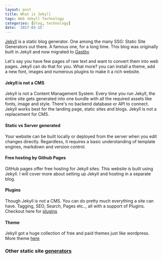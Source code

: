```yaml
---
layout: post
title: What is Jekyll
tags: Web Jekyll Technology
categories: [blog, technology]
date: '2017-03-15'
---
```


[Jekyll](https://jekyllrb.com) is a static blog generator. One among the many SSG: Static Site Generators out there. A famous one, for a long time. This blog was originally built in Jekyll and now migrated to [Gastby](https://www.gatsbyjs.org/)

Let's say you have few pages of raw text and want to convert them into web pages. Jekyll can do that for you. What more? you can install a theme, add a new font, images and numerous plugins to make it a rich website.

#### Jekyll is not a CMS

Jekyll is not a Content Management System. Every time you run Jekyll, the entire site gets generated into one bundle with all the required assets like fonts, image and style.
There's no backend database or API to connect. Jekyll works best for the landing page, static sites and blogs. Jekyll is not a replacement for CMS.

#### Static vs Server generated

Your website can be built locally or deployed from the server when you edit changes directly. Regardless, it requires a basic understanding of template engines, markdown and version control.

#### Free hosting by Github Pages

GitHub pages offer free hosting for Jekyll sites. This website is built using Jekyll. I will cover more about setting up Jekyll and hosting in a separate blog.

#### Plugins

Though Jekyll is not a CMS. You can do pretty much everything a site can have. Tagging, SEO, Search, Pages etc.., all with a support of Plugins. Checkout here for [plugins](https://jekyllrb.com/docs/plugins/#available-plugins)

#### Theme

Jekyll got a huge collection of free and paid themes just like wordpress. More theme [here](http://themes.jekyllrc.org/)

### Other static site [generators](https://staticsitegenerators.net/)
